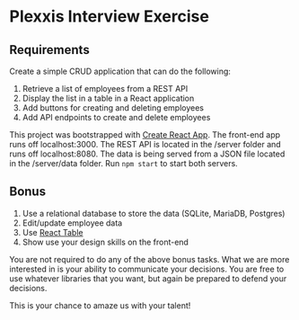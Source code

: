 # Plexxis Interview Exercise
## Requirements
Create a simple CRUD application that can do the following:

1) Retrieve a list of employees from a REST API  
2) Display the list in a table in a React application  
3) Add buttons for creating and deleting employees  
4) Add API endpoints to create and delete employees  

This project was bootstrapped with [Create React App](https://github.com/facebookincubator/create-react-app). The front-end app runs off localhost:3000. The REST API is located in the /server folder and runs off localhost:8080. The data is being served from a JSON file located in the /server/data folder. Run `npm start` to start both servers.

## Bonus

1) Use a relational database to store the data (SQLite, MariaDB, Postgres)  
2) Edit/update employee data
3) Use [React Table](https://react-table.js.org)  
4) Show use your design skills on the front-end  

You are not required to do any of the above bonus tasks. What we are more interested in is your ability to communicate your decisions. You are free to use whatever libraries that you want, but again be prepared to defend your decisions. 

This is your chance to amaze us with your talent!

